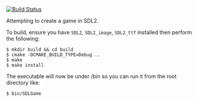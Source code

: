 [![Build Status](https://travis-ci.org/SpellChucker/SDLGame.svg?branch=master)](https://travis-ci.org/SpellChucker/SDLGame)

Attempting to create a game in SDL2.

To build, ensure you have `SDL2`, `SDL2_image`, `SDL2_ttf` installed then perform the following:

```
$ mkdir build && cd build
$ cmake -DCMAKE_BUILD_TYPE=Debug ..
$ make
$ make install
```

The executable will now be under /bin so you can run it from the root directory like:

```
$ bin/SDLGame
```

